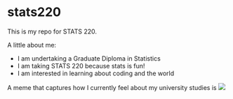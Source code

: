 # stats220

This is my repo for STATS 220. 

A little about me:

- I am undertaking a Graduate Diploma in Statistics
- I am taking STATS 220 because stats is fun!
- I am interested in learning about coding and the world

A meme that captures how I currently feel about my university studies is ![]([https://tenor.com/og31FNBTZef.gif](https://media1.tenor.com/m/pFz1Q12_hXEAAAAd/cat-holding-head-cat.gif))
